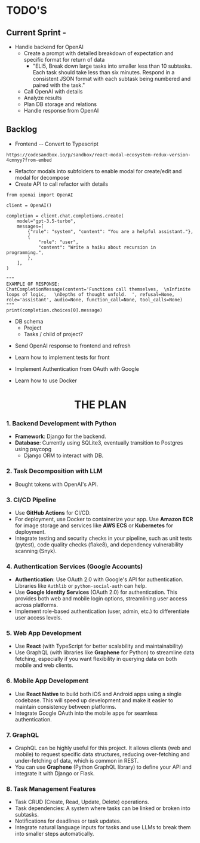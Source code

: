# TODO'S

## Current Sprint -
* Handle backend for OpenAI
   - Create a prompt with detailed breakdown of expectation and specific format for return of data
      - "ELI5, Break down large tasks into smaller less than 10 subtasks. Each task should take less than six minutes.  Respond in a consistent JSON format with each subtask being numbered and paired with the task."
   - Call OpenAI with details
   - Analyze results
   - Plan DB storage and relations
   - Handle response from OpenAI


## Backlog
* Frontend -- Convert to Typescript

`https://codesandbox.io/p/sandbox/react-modal-ecosystem-redux-version-4cmnyy?from-embed`
*  Refactor modals into subfolders to enable modal for create/edit and modal for decompose
* Create API to call refactor with details


```
from openai import OpenAI

client = OpenAI()

completion = client.chat.completions.create(
    model="gpt-3.5-turbo",
    messages=[
        {"role": "system", "content": "You are a helpful assistant."},
        {
            "role": "user",
            "content": "Write a haiku about recursion in programming.",
        },
    ],
)

"""
EXAMPLE OF RESPONSE:
ChatCompletionMessage(content='Functions call themselves,  \nInfinite loops of logic,   \nDepths of thought unfold.  ', refusal=None, role='assistant', audio=None, function_call=None, tool_calls=None)
"""
print(completion.choices[0].message)
```

   - DB schema
      - Project
      - Tasks / child of project?
* Send OpenAI response to frontend and refresh

* Learn how to implement tests for front

* Implement Authentication from OAuth with Google

* Learn how to use Docker




# <CENTER>THE PLAN </CENTER>
### 1. **Backend Development with Python**
   - **Framework**: Django for the backend.
   - **Database**: Currently using SQLite3, eventually transition to Postgres using psycopg
     - Django ORM to interact with DB.

### 2. **Task Decomposition with LLM**
   - Bought tokens with OpenAI's API.

### 3. **CI/CD Pipeline**
   - Use **GitHub Actions** for CI/CD.
   - For deployment, use Docker to containerize your app. Use **Amazon ECR** for image storage and services like **AWS ECS** or **Kubernetes** for deployment.
   - Integrate testing and security checks in your pipeline, such as unit tests (pytest), code quality checks (flake8), and dependency vulnerability scanning (Snyk).

### 4. **Authentication Services (Google Accounts)**
   - **Authentication**: Use OAuth 2.0 with Google's API for authentication. Libraries like `Authlib` or `python-social-auth` can help.
   - Use **Google Identity Services** (OAuth 2.0) for authentication. This provides both web and mobile login options, streamlining user access across platforms.
   - Implement role-based authentication (user, admin, etc.) to differentiate user access levels.

### 5. **Web App Development**
   - Use **React** (with TypeScript for better scalability and maintainability)
   - Use GraphQL (with libraries like **Graphene** for Python) to streamline data fetching, especially if you want flexibility in querying data on both mobile and web clients.

### 6. **Mobile App Development**
   - Use **React Native** to build both iOS and Android apps using a single codebase. This will speed up development and make it easier to maintain consistency between platforms.
   - Integrate Google OAuth into the mobile apps for seamless authentication.

### 7. **GraphQL**
   - GraphQL can be highly useful for this project. It allows clients (web and mobile) to request specific data structures, reducing over-fetching and under-fetching of data, which is common in REST.
   - You can use **Graphene** (Python GraphQL library) to define your API and integrate it with Django or Flask.

### 8. **Task Management Features**
   - Task CRUD (Create, Read, Update, Delete) operations.
   - Task dependencies: A system where tasks can be linked or broken into subtasks.
   - Notifications for deadlines or task updates.
   - Integrate natural language inputs for tasks and use LLMs to break them into smaller steps automatically.
